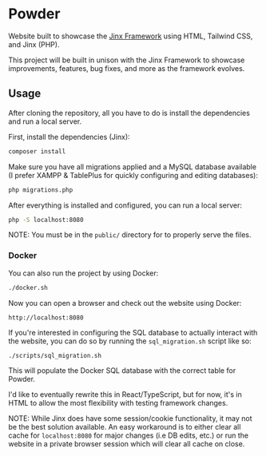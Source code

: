 # Powder
Website built to showcase the [Jinx Framework](https://github.com/azazelm3dj3d/jinx) using HTML, Tailwind CSS, and Jinx (PHP).

This project will be built in unison with the Jinx Framework to showcase improvements, features, bug fixes, and more as the framework evolves.

## Usage

After cloning the repository, all you have to do is install the dependencies and run a local server.

First, install the dependencies (Jinx):

```bash
composer install
```

Make sure you have all migrations applied and a MySQL database available (I prefer XAMPP & TablePlus for quickly configuring and editing databases):

```bash
php migrations.php
```

After everything is installed and configured, you can run a local server:

```bash
php -S localhost:8080
```

NOTE: You must be in the `public/` directory for to properly serve the files.

### Docker

You can also run the project by using Docker:

```bash
./docker.sh
```

Now you can open a browser and check out the website using Docker:

```
http://localhost:8080
```

If you're interested in configuring the SQL database to actually interact with the website, you can do so by running the `sql_migration.sh` script like so:

```bash
./scripts/sql_migration.sh
```

This will populate the Docker SQL database with the correct table for Powder.

I'd like to eventually rewrite this in React/TypeScript, but for now, it's in HTML to allow the most flexibility with testing framework changes.

NOTE: While Jinx does have some session/cookie functionality, it may not be the best solution available. An easy workaround is to either clear all cache for `localhost:8080` for major changes (i.e DB edits, etc.) or run the website in a private browser session which will clear all cache on close.
